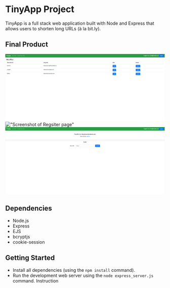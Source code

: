 # TinyApp Project

TinyApp is a full stack web application built with Node and Express that allows users to shorten long URLs (à la bit.ly).

## Final Product

!["Screenshot of URLs page"](docs/My%20URLS%20page.png)
!["Screenshot of Regsiter page"](docs/Register%20page.jpg)
!["Screenshot of New URL page"](docs/New%20URL%20page.png)

## Dependencies

- Node.js
- Express
- EJS
- bcryptjs
- cookie-session

## Getting Started

- Install all dependencies (using the `npm install` command).
- Run the development web server using the `node express_server.js` command.
Instruction
